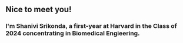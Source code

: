 ## Nice to meet you!
### I'm Shanivi Srikonda, a first-year at Harvard in the Class of 2024 concentrating in Biomedical Engieering.
